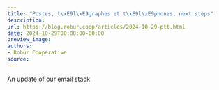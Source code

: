 ```yaml
---
title: "Postes, t\xE9l\xE9graphes et t\xE9l\xE9phones, next steps"
description:
url: https://blog.robur.coop/articles/2024-10-29-ptt.html
date: 2024-10-29T00:00:00-00:00
preview_image:
authors:
- Robur Cooperative
source:
---
```


An update of our email stack
